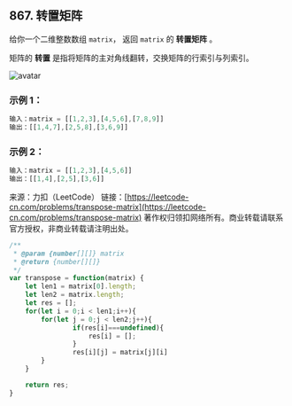 ## 867. 转置矩阵

给你一个二维整数数组 `matrix`， 返回 `matrix` 的 **转置矩阵** 。

矩阵的 **转置** 是指将矩阵的主对角线翻转，交换矩阵的行索引与列索引。

![avatar](https://assets.leetcode.com/uploads/2021/02/10/hint_transpose.png)

### 示例 1：
```js
输入：matrix = [[1,2,3],[4,5,6],[7,8,9]]
输出：[[1,4,7],[2,5,8],[3,6,9]]
```

### 示例 2：
```js
输入：matrix = [[1,2,3],[4,5,6]]
输出：[[1,4],[2,5],[3,6]]
```

来源：力扣（LeetCode）
链接：[https://leetcode-cn.com/problems/transpose-matrix](https://leetcode-cn.com/problems/transpose-matrix)
著作权归领扣网络所有。商业转载请联系官方授权，非商业转载请注明出处。

```javascript
/**
 * @param {number[][]} matrix
 * @return {number[][]}
 */
var transpose = function(matrix) {
	let len1 = matrix[0].length;
	let len2 = matrix.length;
	let res = [];
	for(let i = 0;i < len1;i++){
		for(let j = 0;j < len2;j++){
				if(res[i]===undefined){
					res[i] = [];
				}
				res[i][j] = matrix[j][i]
		}
	}

	return res;
}

```